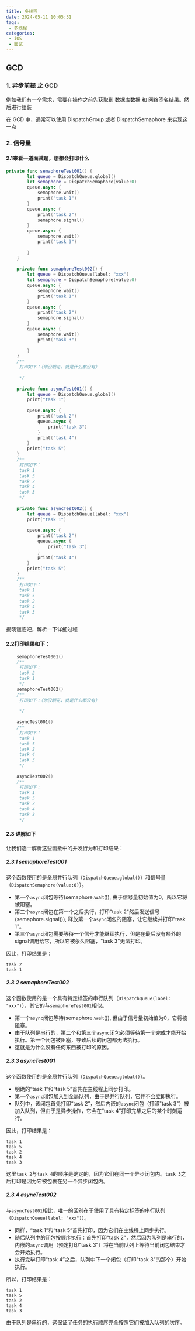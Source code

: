 ```yaml
---
title: 多线程
date: 2024-05-11 10:05:31
tags:
 - 多线程
categories:
 - iOS
 - 面试
---
```



## GCD

### 1. 异步前提 之 GCD
例如我们有一个需求，需要在操作之前先获取到 数据库数据 和 网络签名结果。然后进行组装

在 GCD 中，通常可以使用 DispatchGroup 或者 DispatchSemaphore 来实现这一点

### 2. 信号量
#### 2.1来看一道面试题，想想会打印什么
```Swift
private func semaphoreTest001() {
        let queue = DispatchQueue.global()
        let semaphore = DispatchSemaphore(value:0)
        queue.async {
            semaphore.wait()
            print("task 1")
        }
        queue.async {
            print("task 2")
            semaphore.signal()
        }
        queue.async {
            semaphore.wait()
            print("task 3")
            
        }
    }
    
    private func semaphoreTest002() {
        let queue = DispatchQueue(label: "xxx")
        let semaphore = DispatchSemaphore(value:0)
        queue.async {
            semaphore.wait()
            print("task 1")
        }
        queue.async {
            print("task 2")
            semaphore.signal()
        }
        queue.async {
            semaphore.wait()
            print("task 3")
            
        }
    }
    /**
     打印如下：（你没眼花，就是什么都没有）
     
     */
    
    private func asyncTest001() {
        let queue = DispatchQueue.global()
        print("task 1")
        
        queue.async {
            print("task 2")
            queue.async {
                print("task 3")
            }
            print("task 4")
        }
        print("task 5")
    }
    /**
     打印如下：
     task 1
     task 5
     task 2
     task 4
     task 3
     */
    
    private func asyncTest002() {
        let queue = DispatchQueue(label: "xxx")
        print("task 1")
        
        queue.async {
            print("task 2")
            queue.async {
                print("task 3")
            }
            print("task 4")
        }
        print("task 5")
    }
    /**
     打印如下：
     task 1
     task 5
     task 2
     task 4
     task 3
     */
```
揭晓谜底吧，解析一下详细过程
#### 2.2打印结果如下：
```Swift
    semaphoreTest001()
    /**
     打印如下：
     task 2
     task 1
     */
    semaphoreTest002()
    /**
     打印如下：（你没眼花，就是什么都没有）
     
     */
    
    asyncTest001()
    /**
     打印如下：
     task 1
     task 5
     task 2
     task 4
     task 3
     */
    
    asyncTest002()    
    /**
     打印如下：
     task 1
     task 5
     task 2
     task 4
     task 3
     */

```
#### 2.3 详解如下

让我们逐一解析这些函数中的并发行为和打印结果：

##### 2.3.1 semaphoreTest001
这个函数使用的是全局并行队列（`DispatchQueue.global()`）和信号量（`DispatchSemaphore(value:0)`）。
- 第一个`async`闭包等待(semaphore.wait()), 由于信号量初始值为0，所以它将被阻塞。
- 第二个`async`闭包在第一个之后执行，打印"task 2"然后发送信号(semaphore.signal()), 释放第一个`async`闭包的阻塞，让它继续并打印"task 1"。
- 第三个`async`闭包需要等待一个信号才能继续执行，但是在最后没有额外的signal调用给它，所以它被永久阻塞，"task 3"无法打印。

因此，打印结果是：
```
task 2
task 1
```

##### 2.3.2 semaphoreTest002
这个函数使用的是一个具有特定标签的串行队列（`DispatchQueue(label: "xxx")`），其它的与`semaphoreTest001`相似。
- 第一个`async`闭包等待(semaphore.wait()), 但由于信号量初始值为0，它将被阻塞。
- 由于队列是串行的，第二个和第三个`async`闭包必须等待第一个完成才能开始执行。第一个闭包被阻塞，导致后续的闭包都无法执行。
- 这就是为什么没有任何东西被打印的原因。

##### 2.3.3 asyncTest001
这个函数使用的是全局并行队列（`DispatchQueue.global()`）。
- 明确的“task 1”和“task 5”首先在主线程上同步打印。
- 第一个`async`闭包加入到全局队列，由于是并行队列，它并不会立即执行。
- 队列中，该闭包首先打印“task 2”，然后内嵌的`async`闭包（打印"task 3"）被加入队列，但由于是异步操作，它会在“task 4”打印完毕之后的某个时刻运行。

因此，打印结果是：
```
task 1
task 5
task 2
task 4
task 3
```
这里`task 2`与`task 4`的顺序是确定的，因为它们在同一个异步闭包内。`task 3`之后打印是因为它被包裹在另一个异步闭包内。

##### 2.3.4 asyncTest002
与`asyncTest001`相比，唯一的区别在于使用了具有特定标签的串行队列（`DispatchQueue(label: "xxx")`）。
- 同样，“task 1”和“task 5”首先打印，因为它们在主线程上同步执行。
- 随后队列中的闭包按顺序执行：首先打印“task 2”，然后因为队列是串行的，内嵌的`async`调用（预定打印"task 3"）将在当前队列上等待当前闭包结束才会开始执行。
- 执行完毕打印“task 4”之后，队列中下一个闭包（打印"task 3"的那个）开始执行。

所以，打印结果是：
```
task 1
task 5
task 2
task 4
task 3
```
由于队列是串行的，这保证了任务的执行顺序完全按照它们被加入队列的次序。

